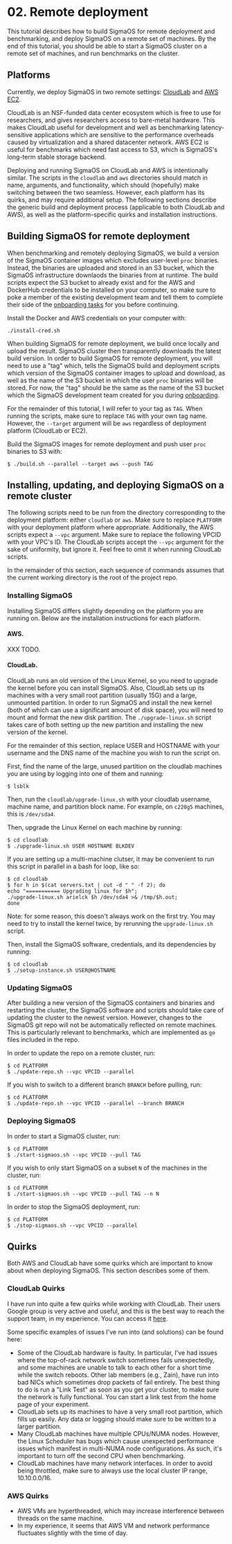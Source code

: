 # 02. Remote deployment

This tutorial describes how to build SigmaOS for remote deployment and
benchmarking, and deploy SigmaOS on a remote set of machines. By the end of
this tutorial, you should be able to start a SigmaOS cluster on a remote set of
machines, and run benchmarks on the cluster.

## Platforms

Currently, we deploy SigmaOS in two remote settings:
[CloudLab](https://cloudlab.us/) and [AWS EC2](https://aws.amazon.com/ec2/).

CloudLab is an NSF-funded data center ecosystem which is free to use for
researchers, and gives researchers access to bare-metal hardware. This makes
CloudLab useful for development and well as benchmarking latency-sensitive
applications which are sensitive to the performance overheads caused by
virtualization and a shared datacenter network. AWS EC2 is useful for
benchmarks which need fast access to S3, which is SigmaOS's long-term stable
storage backend.

Deploying and running SigmaOS on CloudLab and AWS is intentionally similar. The
scripts in the `cloudlab` and `aws` directories should match in name,
arguments, and functionality, which should (hopefully) make switching between
the two seamless. However, each platform has its quirks, and may require
additional setup. The following sections describe the generic build and
deployment process (applicable to both CloudLab and AWS), as well as the
platform-specific quirks and installation instructions.

## Building SigmaOS for remote deployment

When benchmarking and remotely deploying SigmaOS, we build a version of the
SigmaOS container images which excludes user-level `proc` binaries.  Instead,
the binaries are uploaded and stored in an S3 bucket, which the SigmaOS
infrastructure downlaods the binaries from at runtime. The build scripts expect
the S3 bucket to already exist and for the AWS and DockerHub credentials to be
installed on your computer, so make sure to poke a member of the existing
development team and tell them to complete their side of the [onboarding
tasks](./onboarding.md) for you before continuing.

Install the Docker and AWS credentials on your computer with:

```
./install-cred.sh
```

When building SigmaOS for remote deployment, we build once locally and upload
the result. SigmaOS cluster then transparently downloads the latest build
version. In order to build SigmaOS for remote deployment, you will need to use
a "tag" which, tells the SigmaOS build and deployment scripts which version of
the SigmaOS container images to upload and download, as well as the name of the
S3 bucket in which the user `proc` binaries will be stored. For now, the "tag"
should be the same as the name of the S3 bucket which the SigmaOS development
team created for you during [onboarding](./onboarding.md).

For the remainder of this tutorial, I will refer to your tag as `TAG`. When
running the scripts, make sure to replace `TAG` with your own tag name.
However, the `--target` argument will be `aws` regardless of deployment
platform (CloudLab or EC2).

Build the SigmaOS images for remote deployment and push user `proc` binaries to
S3 with:

```
$ ./build.sh --parallel --target aws --push TAG
```

## Installing, updating, and deploying SigmaOS on a remote cluster

The following scripts need to be run from the directory corresponding to the
deployment platform: either `cloudlab` or `aws`. Make sure to replace
`PLATFORM` with your deployment platform where appropriate.  Additionally, the
AWS scripts expect a `--vpc` argument. Make sure to replace the following VPCID
with your VPC's ID. The CloudLab scripts accept the `--vpc` argument for the
sake of uniformity, but ignore it. Feel free to omit it when running CloudLab
scripts.

In the remainder of this section, each sequence of commands assumes that the
current working directory is the root of the project repo.

### Installing SigmaOS

Installing SigmaOS differs slightly depending on the platform you are running
on. Below are the installation instructions for each platform.

#### AWS.

XXX TODO.

#### CloudLab.

CloudLab runs an old version of the Linux Kernel, so you need to upgrade the
kernel before you can install SigmaOS. Also, CloudLab sets up its machines with
a very small root partition (usually 15G) and a large, unmounted partition. In
order to run SigmaOS and install the new kernel (both of which can use a
significant amount of disk space), you will need to mount and format the new
disk partition. The `./upgrade-linux.sh` script takes care of both setting up
the new partition and installing the new version of the kernel.

For the remainder of this section,
replace USER and HOSTNAME with your username and the DNS name of the machine
you wish to run the script on.

First, find the name of the large, unused partition on the cloudlab machines
you are using by logging into one of them and running:

```
$ lsblk
```

Then, run the `cloudlab/upgrade-linux.sh` with your cloudlab username, machine 
name, and partition block name. For example, on `c220g5` machines, this is `/dev/sda4`.

Then, upgrade the Linux Kernel on each machine by running:

```
$ cd cloudlab
$ ./upgrade-linux.sh USER HOSTNAME BLKDEV
```

If you are setting up a multi-machine clutser, it may be convenient to run this
script in parallel in a bash for loop, like so:

```
$ cd cloudlab
$ for h in $(cat servers.txt | cut -d " " -f 2); do
echo "=========== Upgrading linux for $h";
./upgrade-linux.sh arielck $h /dev/sda4 >& /tmp/$h.out;
done
```

Note: for some reason, this doesn't always work on the first try. You may need
to try to install the kernel twice, by rerunning the `upgrade-linux.sh` script.

Then, install the SigmaOS software, credentials, and its dependencies by
running:

```
$ cd cloudlab
$ ./setup-instance.sh USER@HOSTNAME
```

### Updating SigmaOS

After building a new version of the SigmaOS containers and binaries and
restarting the cluster, the SigmaOS software and scripts should take care of
updating the cluster to the newest version.  However, changes to the SigmaOS
git repo will not be automatically reflected on remote machines. This is
particularly relevant to benchmarks, which are implemented as `go` files
included in the repo.

In order to update the repo on a remote cluster, run:

```
$ cd PLATFORM
$ ./update-repo.sh --vpc VPCID --parallel
```

If you wish to switch to a different branch `BRANCH` before pulling, run:

```
$ cd PLATFORM
$ ./update-repo.sh --vpc VPCID --parallel --branch BRANCH
```

### Deploying SigmaOS

In order to start a SigmaOS cluster, run:

```
$ cd PLATFORM
$ ./start-sigmaos.sh --vpc VPCID --pull TAG
```

If you wish to only start SigmaOS on a subset `N` of the machines in the
cluster, run:

```
$ cd PLATFORM
$ ./start-sigmaos.sh --vpc VPCID --pull TAG --n N
```

In order to stop the SigmaOS deployment, run:

```
$ cd PLATFORM
$ ./stop-sigmaos.sh --vpc VPCID --parallel
```

## Quirks

Both AWS and CloudLab have some quirks which are important to know about when
deploying SigmaOS. This section describes some of them.

### CloudLab Quirks

I have run into quite a few quirks while working with CloudLab. Their users
Google group is very active and useful, and this is the best way to reach the
support team, in my experience. You can access it
[here](https://groups.google.com/g/cloudlab-users).

Some specific examples of issues I've run into (and solutions) can be found
here:

- Some of the CloudLab hardware is faulty. In particular, I've had issues where
  the top-of-rack network switch sometimes fails unexpectedly, and some
  machines are unable to talk to each other for a short time while the switch
  reboots. Other lab members (e.g., Zain), have run into bad NICs which
  sometimes drop packets of fail entirely. The best thing to do is run a "Link
  Test" as soon as you get your cluster, to make sure the network is fully
  functional. You can start a link test from the home page of your experiment.
- CloudLab sets up its machines to have a very small root partition, which
  fills up easily. Any data or logging should make sure to be written to a
  larger partition.
- Many CloudLab machines have multiple CPUs/NUMA nodes. However, the Linux
  Scheduler has bugs which cause unexpected performance issues which manifest
  in multi-NUMA node configurations. As such, it's important to turn off the
  second CPU when benchmarking.
- CloudLab machines have many network interfaces. In order to avoid being
  throttled, make sure to always use the local cluster IP range, 10.10.0.0/16.

### AWS Quirks

- AWS VMs are hyperthreaded, which may increase interference between threads on
  the same machine.
- In my experience, it seems that AWS VM and network performance fluctuates
  slightly with the time of day.
